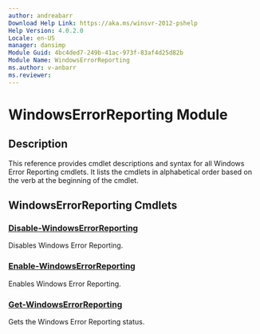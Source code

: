 ```yaml
---
author: andreabarr
Download Help Link: https://aka.ms/winsvr-2012-pshelp
Help Version: 4.0.2.0
Locale: en-US
manager: dansimp
Module Guid: 4bc4ded7-249b-41ac-973f-83af4d25d82b
Module Name: WindowsErrorReporting
ms.author: v-anbarr
ms.reviewer: 
---
```


# WindowsErrorReporting Module
## Description
This reference provides cmdlet descriptions and syntax for all Windows Error Reporting cmdlets. It lists the cmdlets in alphabetical order based on the verb at the beginning of the cmdlet.

## WindowsErrorReporting Cmdlets
### [Disable-WindowsErrorReporting](./Disable-WindowsErrorReporting.md)
Disables Windows Error Reporting.

### [Enable-WindowsErrorReporting](./Enable-WindowsErrorReporting.md)
Enables Windows Error Reporting.

### [Get-WindowsErrorReporting](./Get-WindowsErrorReporting.md)
Gets the Windows Error Reporting status.

